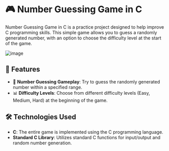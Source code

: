 # 🎮 Number Guessing Game in C

Number Guessing Game in C is a practice project designed to help improve C programming skills. This simple game allows you to guess a randomly generated number, with an option to choose the difficulty level at the start of the game.

![image](https://github.com/gebher77/Guessing-Game/assets/169497254/bb46f4b3-dfb9-4d75-98cb-25f1180b3e56)


## 🚀 Features

- 🎯 **Number Guessing Gameplay**: Try to guess the randomly generated number within a specified range.
- 📊 **Difficulty Levels**: Choose from different difficulty levels (Easy, Medium, Hard) at the beginning of the game.

## 🛠️ Technologies Used

- **C**: The entire game is implemented using the C programming language.
- **Standard C Library**: Utilizes standard C functions for input/output and random number generation.
